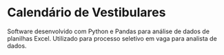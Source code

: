 # Calendário de Vestibulares

Software desenvolvido com Python e Pandas para análise de dados de planilhas Excel.
Utilizado para processo seletivo em vaga para analista de dados.
